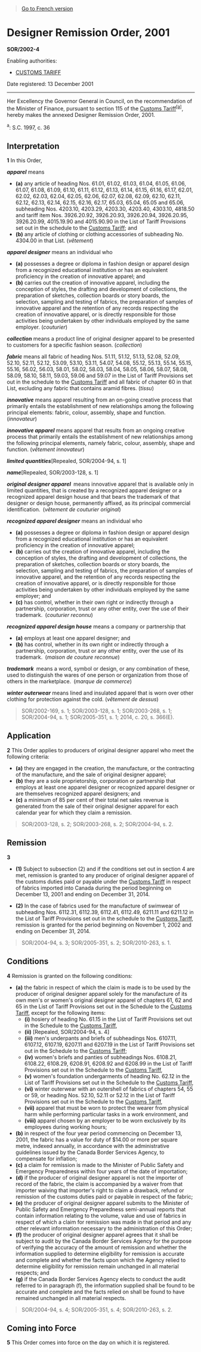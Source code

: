 > [Go to French version](/fr/Règlements/Décrets,%20ordonnances%20et%20règlements%20statutaires/2002/4.md)

# Designer Remission Order, 2001

**SOR/2002-4**

Enabling authorities: 
- [CUSTOMS TARIFF](/en/Acts/Statutes%20of%20Canada/1997/c.%2036.md)

Date registered: 13 December 2001

----------

Her Excellency the Governor General in Council, on the recommendation of the Minister of Finance, pursuant to section 115 of the [Customs Tariff](/en/Acts/Statutes%20of%20Canada/1997/c.%2036.md)<sup><a href='#footnotea_e'>[a]</a></sup>, hereby makes the annexed Designer Remission Order, 2001.

<a name='footnotea_e'><sup>a</sup></a>: S.C. 1997, c. 36<br />




## Interpretation


**1** In this Order,

***apparel*** means
- **(a)** any article of heading Nos. 61.01, 61.02, 61.03, 61.04, 61.05, 61.06, 61.07, 61.08, 61.09, 61.10, 61.11, 61.12, 61.13, 61.14, 61.15, 61.16, 61.17, 62.01, 62.02, 62.03, 62.04, 62.05, 62.06, 62.07, 62.08, 62.09, 62.10, 62.11, 62.12, 62.13, 62.14, 62.15, 62.16, 62.17, 65.03, 65.04, 65.05 and 65.06, subheading Nos. 4203.10, 4203.29, 4203.30, 4203.40, 4303.10, 4818.50 and tariff item Nos. 3926.20.92, 3926.20.93, 3926.20.94, 3926.20.95, 3926.20.99, 4015.19.90 and 4015.90.90 in the List of Tariff Provisions set out in the schedule to the [Customs Tariff](/en/Acts/Statutes%20of%20Canada/1997/c.%2036.md); and
- **(b)** any article of clothing or clothing accessories of subheading No. 4304.00 in that List. (*vêtement*)

***apparel designer*** means an individual who
- **(a)** possesses a degree or diploma in fashion design or apparel design from a recognized educational institution or has an equivalent proficiency in the creation of innovative apparel; and
- **(b)** carries out the creation of innovative apparel, including the conception of styles, the drafting and development of collections, the preparation of sketches, collection boards or story boards, the selection, sampling and testing of fabrics, the preparation of samples of innovative apparel and the retention of any records respecting the creation of innovative apparel, or is directly responsible for those activities being undertaken by other individuals employed by the same employer. (*couturier*)

***collection*** means a product line of original designer apparel to be presented to customers for a specific fashion season. (*collection*)

***fabric*** means all fabric of heading Nos. 51.11, 51.12, 51.13, 52.08, 52.09, 52.10, 52.11, 52.12, 53.09, 53.10, 53.11, 54.07, 54.08, 55.12, 55.13, 55.14, 55.15, 55.16, 56.02, 56.03, 58.01, 58.02, 58.03, 58.04, 58.05, 58.06, 58.07, 58.08, 58.09, 58.10, 58.11, 59.03, 59.06 and 59.07 in the List of Tariff Provisions set out in the schedule to the [Customs Tariff](/en/Acts/Statutes%20of%20Canada/1997/c.%2036.md) and all fabric of chapter 60 in that List, excluding any fabric that contains aramid fibres. (*tissu*)

***innovative*** means apparel resulting from an on-going creative process that primarily entails the establishment of new relationships among the following principal elements: fabric, colour, assembly, shape and function. (*innovateur*)

***innovative apparel*** means apparel that results from an ongoing creative process that primarily entails the establishment of new relationships among the following principal elements, namely fabric, colour, assembly, shape and function. (*vêtement innovateur*)

***limited quantities***[Repealed, SOR/2004-94, s. 1]

***name***[Repealed, SOR/2003-128, s. 1]

***original designer apparel*** means innovative apparel that is available only in limited quantities, that is created by a recognized apparel designer or a recognized apparel design house and that bears the trademark of that designer or design house, permanently affixed, as its principal commercial identification. (*vêtement de couturier original*)

***recognized apparel designer*** means an individual who
- **(a)** possesses a degree or diploma in fashion design or apparel design from a recognized educational institution or has an equivalent proficiency in the creation of innovative apparel;
- **(b)** carries out the creation of innovative apparel, including the conception of styles, the drafting and development of collections, the preparation of sketches, collection boards or story boards, the selection, sampling and testing of fabrics, the preparation of samples of innovative apparel, and the retention of any records respecting the creation of innovative apparel, or is directly responsible for those activities being undertaken by other individuals employed by the same employer; and
- **(c)** has control, whether in their own right or indirectly through a partnership, corporation, trust or any other entity, over the use of their trademark. (*couturier reconnu*)

***recognized apparel design house*** means a company or partnership that
- **(a)** employs at least one apparel designer; and
- **(b)** has control, whether in its own right or indirectly through a partnership, corporation, trust or any other entity, over the use of its trademark. (*maison de couture reconnue*)

***trademark*** means a word, symbol or design, or any combination of these, used to distinguish the wares of one person or organization from those of others in the marketplace. (*marque de commerce*)

***winter outerwear*** means lined and insulated apparel that is worn over other clothing for protection against the cold. (*vêtement de dessus*) 
> SOR/2002-169, s. 1; SOR/2003-128, s. 1; SOR/2003-268, s. 1; SOR/2004-94, s. 1; SOR/2005-351, s. 1; 2014, c. 20, s. 366(E).





## Application


**2** This Order applies to producers of original designer apparel who meet the following criteria:
- **(a)** they are engaged in the creation, the manufacture, or the contracting of the manufacture, and the sale of original designer apparel;
- **(b)** they are a sole proprietorship, corporation or partnership that employs at least one apparel designer or recognized apparel designer or are themselves recognized apparel designers; and
- **(c)** a minimum of 85 per cent of their total net sales revenue is generated from the sale of their original designer apparel for each calendar year for which they claim a remission.
> SOR/2003-128, s. 2; SOR/2003-268, s. 2; SOR/2004-94, s. 2.





## Remission


**3** 

- **(1)** Subject to subsection (2) and if the conditions set out in section 4 are met, remission is granted to any producer of original designer apparel of the customs duties paid or payable under the [Customs Tariff](/en/Acts/Statutes%20of%20Canada/1997/c.%2036.md) in respect of fabrics imported into Canada during the period beginning on December 13, 2001 and ending on December 31, 2014.

- **(2)** In the case of fabrics used for the manufacture of swimwear of subheading Nos. 6112.31, 6112.39, 6112.41, 6112.49, 6211.11 and 6211.12 in the List of Tariff Provisions set out in the schedule to the [Customs Tariff](/en/Acts/Statutes%20of%20Canada/1997/c.%2036.md), remission is granted for the period beginning on November 1, 2002 and ending on December 31, 2014.
> SOR/2004-94, s. 3; SOR/2005-351, s. 2; SOR/2010-263, s. 1.





## Conditions


**4** Remission is granted on the following conditions:
- **(a)** the fabric in respect of which the claim is made is to be used by the producer of original designer apparel solely for the manufacture of its own men's or women's original designer apparel of chapters 61, 62 and 65 in the List of Tariff Provisions set out in the Schedule to the [Customs Tariff](/en/Acts/Statutes%20of%20Canada/1997/c.%2036.md), except for the following items:
	- **(i)** hosiery of heading No. 61.15 in the List of Tariff Provisions set out in the Schedule to the [Customs Tariff](/en/Acts/Statutes%20of%20Canada/1997/c.%2036.md),
	- **(ii)** [Repealed, SOR/2004-94, s. 4]
	- **(iii)** men's underpants and briefs of subheadings Nos. 6107.11, 6107.12, 6107.19, 6207.11 and 6207.19 in the List of Tariff Provisions set out in the Schedule to the [Customs Tariff](/en/Acts/Statutes%20of%20Canada/1997/c.%2036.md);
	- **(iv)** women's briefs and panties of subheadings Nos. 6108.21, 6108.22, 6108.29, 6208.91, 6208.92 and 6208.99 in the List of Tariff Provisions set out in the Schedule to the [Customs Tariff](/en/Acts/Statutes%20of%20Canada/1997/c.%2036.md),
	- **(v)** women's foundation undergarments of heading No. 62.12 in the List of Tariff Provisions set out in the Schedule to the [Customs Tariff](/en/Acts/Statutes%20of%20Canada/1997/c.%2036.md),
	- **(vi)** winter outerwear with an outershell of fabrics of chapters 54, 55 or 59, or heading Nos. 52.10, 52.11 or 52.12 in the List of Tariff Provisions set out in the Schedule to the [Customs Tariff](/en/Acts/Statutes%20of%20Canada/1997/c.%2036.md),
	- **(vii)** apparel that must be worn to protect the wearer from physical harm while performing particular tasks in a work environment, and
	- **(viii)** apparel chosen by an employer to be worn exclusively by its employees during working hours;
- **(b)** in respect of the four year period commencing on December 13, 2001, the fabric has a value for duty of $14.00 or more per square metre, indexed annually, in accordance with the administrative guidelines issued by the Canada Border Services Agency, to compensate for inflation;
- **(c)** a claim for remission is made to the Minister of Public Safety and Emergency Preparedness within four years of the date of importation;
- **(d)** if the producer of original designer apparel is not the importer of record of the fabric, the claim is accompanied by a waiver from that importer waiving that importer's right to claim a drawback, refund or remission of the customs duties paid or payable in respect of the fabric;
- **(e)** the producer of original designer apparel submits to the Minister of Public Safety and Emergency Preparedness semi-annual reports that contain information relating to the volume, value and use of fabrics in respect of which a claim for remission was made in that period and any other relevant information necessary to the administration of this Order;
- **(f)** the producer of original designer apparel agrees that it shall be subject to audit by the Canada Border Services Agency for the purpose of verifying the accuracy of the amount of remission and whether the information supplied to determine eligibility for remission is accurate and complete and whether the facts upon which the Agency relied to determine eligibility for remission remain unchanged in all material respects; and
- **(g)** if the Canada Border Services Agency elects to conduct the audit referred to in paragraph (f), the information supplied shall be found to be accurate and complete and the facts relied on shall be found to have remained unchanged in all material respects.
> SOR/2004-94, s. 4; SOR/2005-351, s. 4; SOR/2010-263, s. 2.





## Coming into Force


**5** This Order comes into force on the day on which it is registered.



